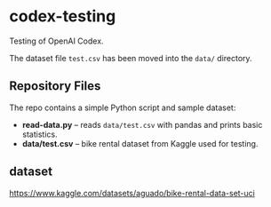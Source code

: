 # codex-testing
Testing of OpenAI Codex.

The dataset file `test.csv` has been moved into the `data/` directory.

## Repository Files

The repo contains a simple Python script and sample dataset:

- **read-data.py** – reads `data/test.csv` with pandas and prints basic
  statistics.
- **data/test.csv** – bike rental dataset from Kaggle used for testing.



## dataset
https://www.kaggle.com/datasets/aguado/bike-rental-data-set-uci
